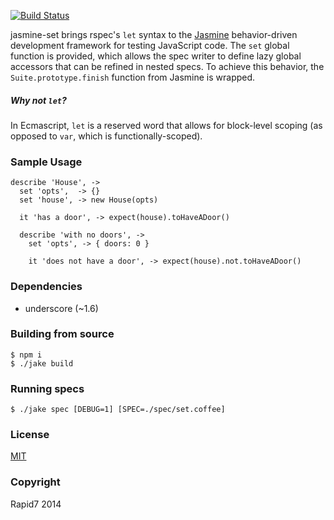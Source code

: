 [![Build Status](https://travis-ci.org/jvennix-r7/jasmine-set.svg?branch=master)](https://travis-ci.org/jvennix-r7/jasmine-set)

jasmine-set brings rspec's `let` syntax to the [Jasmine](http://jasmine.github.io/) behavior-driven development framework for testing JavaScript code. The `set` global function is provided, which allows the spec writer to define lazy global accessors that can be refined in nested specs. To achieve this behavior, the `Suite.prototype.finish` function from Jasmine is wrapped.

##### Why not `let`?

In Ecmascript, `let` is a reserved word that allows for block-level scoping (as opposed to `var`, which is functionally-scoped).

### Sample Usage

    describe 'House', ->
      set 'opts',  -> {}
      set 'house', -> new House(opts)

      it 'has a door', -> expect(house).toHaveADoor()

      describe 'with no doors', ->
        set 'opts', -> { doors: 0 }

        it 'does not have a door', -> expect(house).not.toHaveADoor()

### Dependencies

- underscore (~1.6)

### Building from source

    $ npm i
    $ ./jake build

### Running specs

    $ ./jake spec [DEBUG=1] [SPEC=./spec/set.coffee]

### License

[MIT](http://en.wikipedia.org/wiki/MIT_License)

### Copyright

Rapid7 2014
